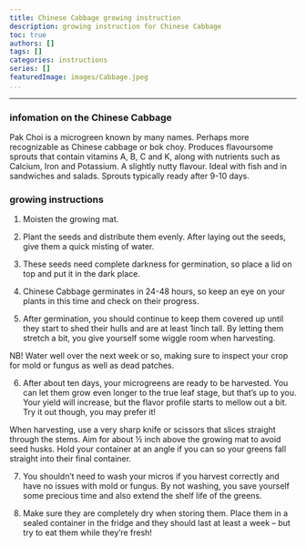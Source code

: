 ```yaml
---
title: Chinese Cabbage growing instruction
description: growing instruction for Chinese Cabbage
toc: true
authors: []
tags: []
categories: instructions
series: []
featuredImage: images/Cabbage.jpeg
...
```

---

### infomation on the Chinese Cabbage

Pak Choi is a microgreen known by many names. Perhaps more recognizable as Chinese cabbage or bok choy.
Produces flavoursome sprouts that contain vitamins A, B, C and K, along with nutrients such as Calcium, Iron and Potassium. A slightly nutty flavour. Ideal with fish and in sandwiches and salads. Sprouts typically ready after 9-10 days.

### growing instructions

1. Moisten the growing mat.

2. Plant the seeds and distribute them evenly. After laying out the seeds, give them a quick misting of water.

3. These seeds need complete darkness for germination, so place a lid on top and put it in the dark place.

4. Chinese Cabbage germinates in 24-48 hours, so keep an eye on your plants in this time and check on their progress.

5. After germination, you should continue to keep them covered up until they start to shed their hulls and are at least 1inch tall. By letting them stretch a bit, you give yourself some wiggle room when harvesting.

NB! Water well over the next week or so, making sure to inspect your crop for mold or fungus as well as dead patches.

6. After about ten days, your microgreens are ready to be harvested. You can let them grow even longer to the true leaf stage, but that’s up to you. Your yield will increase, but the flavor profile starts to mellow out a bit. Try it out though, you may prefer it!

When harvesting, use a very sharp knife or scissors that slices straight through the stems. Aim for about ½ inch above the growing mat to avoid seed husks. Hold your container at an angle if you can so your greens fall straight into their final container.

7. You shouldn’t need to wash your micros if you harvest correctly and have no issues with mold or fungus. By not washing, you save yourself some precious time and also extend the shelf life of the greens.

8. Make sure they are completely dry when storing them. Place them in a sealed container in the fridge and they should last at least a week – but try to eat them while they’re fresh!​

